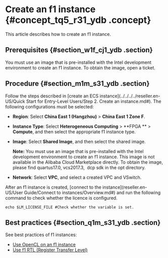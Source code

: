 # Create an f1 instance {#concept_tq5_r31_ydb .concept}

This article describes how to create an f1 instance.

## Prerequisites {#section_w1f_cj1_ydb .section}

You must use an image that is pre-installed with the Intel development environment to create an f1 instance. To obtain the image, open a ticket.

## Procedure {#section_m1m_s31_ydb .section}

Follow the steps described in [create an ECS instance](../../../../reseller.en-US/Quick Start for Entry-Level Users/Step 2. Create an instance.md#). The following configurations must be selected:

-   **Region**: Select **China East 1 \(Hangzhou\)** \> **China East 1 Zone F**.
-   **Instance Type**: Select **Heterogeneous Computing** \> **FPGA ** \> **Compute**, and then select the appropriate f1 instance type.
-   **Image**: Select **Shared Image**, and then select the shared image.

    **Note:** You must use an image that is pre-installed with the Intel development environment to create an f1 instance. This image is not available in the Alibaba Cloud Marketplace directly. To obtain the image, please find quartus17.0, vcs2017.3,  dcp sdk in the opt directory.

-   **Network**: Select **VPC**, and select a created VPC and VSwitch.

After an f1 instance is created, [connect to the instance](reseller.en-US/User Guide/Connect to instances/Overview.md#) and run the following command to check whether the licence is configured.

```
echo $LM_LICENSE_FILE #Check whether the variable is set.
```

## Best practices {#section_q1m_s31_ydb .section}

See best practices of f1 instances:

-   [Use OpenCL on an f1 instance](https://partners-intl.aliyun.com/help/doc-detail/61410.htm)
-   [Use f1 RTL \(Register Transfer Level\)](https://partners-intl.aliyun.com/help/doc-detail/61412.htm)

